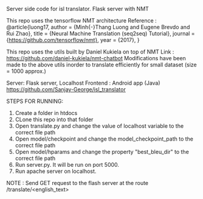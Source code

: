 Server side code for isl translator. Flask server with NMT

This repo uses the tensorflow NMT architecture Reference : 
@article{luong17,
  author  = {Minh{-}Thang Luong and Eugene Brevdo and Rui Zhao},
  title   = {Neural Machine Translation (seq2seq) Tutorial},
  journal = {https://github.com/tensorflow/nmt},
  year    = {2017},
}

This repo uses the utils built by Daniel Kukiela on top of NMT 
Link : https://github.com/daniel-kukiela/nmt-chatbot
Modifications have been made to the above utils inorder to translate efficiently for small dataset (size = 1000 approx.)

Server: Flask server, Localhost
Frontend : Android app (Java) https://github.com/Sanjay-George/isl_translator


STEPS FOR RUNNING:
1. Create a folder in htdocs
2. CLone this repo into that folder
3. Open translate.py and change the value of localhost variable to the correct file path
4. Open model/checkpoint and change the model_checkpoint_path to the correct file path 
5. Open model/hparams and change the property "best_bleu_dir" to the correct file path
5. Run server.py. It will be run on port 5000. 
6. Run apache server on localhost.

NOTE : Send GET request to the flash server at the route /translate/<english_text>


